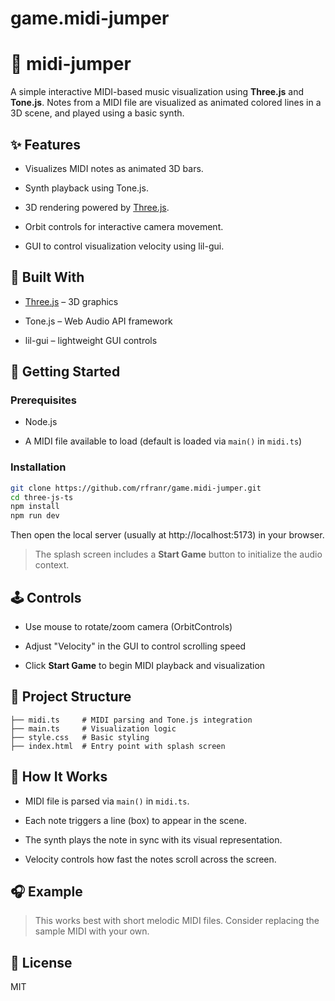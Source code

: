 # game.midi-jumper


# 🎹 midi-jumper

A simple interactive MIDI-based music visualization using **Three.js** and **Tone.js**. Notes from a MIDI file are visualized as animated colored lines in a 3D scene, and played using a basic synth.

<!-- Optional: Add a real screenshot or GIF here -->

## ✨ Features

-   Visualizes MIDI notes as animated 3D bars.
    
-   Synth playback using Tone.js.
    
-   3D rendering powered by [Three.js](https://threejs.org/).
    
-   Orbit controls for interactive camera movement.
    
-   GUI to control visualization velocity using lil-gui.
    

## 🧰 Built With

-   [Three.js](https://threejs.org/) – 3D graphics
    
-   Tone.js – Web Audio API framework
    
-   lil-gui – lightweight GUI controls
    

## 🚀 Getting Started

### Prerequisites

-   Node.js
    
-   A MIDI file available to load (default is loaded via `main()` in `midi.ts`)
    

### Installation

``` bash
git clone https://github.com/rfranr/game.midi-jumper.git 
cd three-js-ts
npm install
npm run dev
``` 

Then open the local server (usually at http://localhost:5173) in your browser.

> The splash screen includes a **Start Game** button to initialize the audio context.

## 🕹️ Controls

-   Use mouse to rotate/zoom camera (OrbitControls)
    
-   Adjust "Velocity" in the GUI to control scrolling speed
    
-   Click **Start Game** to begin MIDI playback and visualization
    

## 📁 Project Structure

```
├── midi.ts     # MIDI parsing and Tone.js integration 
├── main.ts     # Visualization logic 
├── style.css   # Basic styling 
├── index.html  # Entry point with splash screen
``` 

## 🧠 How It Works

-   MIDI file is parsed via `main()` in `midi.ts`.
    
-   Each note triggers a line (box) to appear in the scene.
    
-   The synth plays the note in sync with its visual representation.
    
-   Velocity controls how fast the notes scroll across the screen.
    

## 🎧 Example

> This works best with short melodic MIDI files. Consider replacing the sample MIDI with your own.

## 📜 License

MIT
